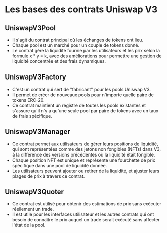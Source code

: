 # Les bases des contrats Uniswap V3

## UniswapV3Pool

- Il s'agit du contrat principal où les échanges de tokens ont lieu.
- Chaque pool est un marché pour un couple de tokens donné.
- Le contrat gère la liquidité fournie par les utilisateurs et les prix selon la formule x * y = k, avec des améliorations pour permettre une gestion de liquidité concentrée et des frais dynamiques.

## UniswapV3Factory

- C'est un contrat qui sert de "fabricant" pour les pools Uniswap V3.
- Il permet de créer de nouveaux pools pour n'importe quelle paire de tokens ERC-20.
- Ce contrat maintient un registre de toutes les pools existantes et s'assure qu'il n'y a qu'une seule pool par paire de tokens avec un taux de frais spécifique.

## UniswapV3Manager 

- Ce contrat permet aux utilisateurs de gérer leurs positions de liquidité, qui sont représentées comme des jetons non fongibles (NFTs) dans V3, à la différence des versions précédentes où la liquidité était fongible.
- Chaque position NFT est unique et représente une fourchette de prix spécifique dans une pool de liquidité donnée.
- Les utilisateurs peuvent ajouter ou retirer de la liquidité, et ajuster leurs plages de prix à travers ce contrat.

## UniswapV3Quoter

- Ce contrat est utilisé pour obtenir des estimations de prix sans exécuter réellement un trade.
- Il est utile pour les interfaces utilisateur et les autres contrats qui ont besoin de connaître le prix auquel un trade serait exécuté sans affecter l'état de la pool.